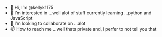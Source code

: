 - 👋 Hi, I’m @kellyk1175
- 👀 I’m interested in ...well alot of stuff  currently learning ...python and JavaScript
- 💞️ I’m looking to collaborate on ...alot
- 📫 How to reach me ...well thats private and, i perfer to not tell you that

<!---
kellyk1175/kellyk1175 is a ✨ special ✨ repository because its `README.md` (this file) appears on your GitHub profile.
You can click the Preview link to take a look at your changes.
--->
